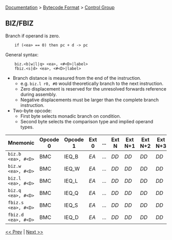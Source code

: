 [Documentation](../../README.md) > [Bytecode Format](../README.md) > [Control Group](../InstructionsControl.md)

## BIZ/FBIZ

Branch if operand is zero.

        if (<ea> == 0) then pc + d -> pc

General syntax:

        biz.<b|w|l|q> <ea>, <#<D>|label>
        fbiz.<s|d> <ea>, <#<D>|label>

* Branch distance is measured from the end of the instruction.
    - e.g. `biz.l r0, #0` would theoretically branch to the next instruction.
    - Zero displacement is reserved for the unresolved forwards reference during assembly.
    - Negative displacements must be larger than the complete branch instruction.
* Two-byte opcode:
    - First byte selects monadic branch on condition.
    - Second byte selects the comparison type and implied operand types.

| Mnemonic | Opcode 0 | Opcode 1 | Ext 0 | ... | Ext N | Ext N+1 | Ext N+2 | Ext N+3 |
| - | - | - | - | - | - | - | - | - |
| `biz.b <ea>, #<D>` | BMC | IEQ_B | *EA* | ... | *DD* | *DD* | *DD* | *DD* |
| `biz.w <ea>, #<D>` | BMC | IEQ_W | *EA* | ... | *DD* | *DD* | *DD* | *DD* |
| `biz.l <ea>, #<D>` | BMC | IEQ_L| *EA* | ... | *DD* | *DD* | *DD* | *DD* |
| `biz.q <ea>, #<D>` | BMC | IEQ_Q | *EA* | ... | *DD* | *DD* | *DD* | *DD* |
| `fbiz.s <ea>, #<D>` | BMC | IEQ_S | *EA* | ... | *DD* | *DD* | *DD* | *DD* |
| `fbiz.d <ea>, #<D>` | BMC | IEQ_D | *EA* | ... | *DD* | *DD* | *DD* | *DD* |

[<< Prev](./c_06.md) | [Next >>](./c_08.md)
